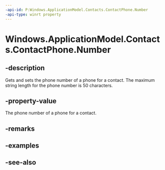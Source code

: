 ----api-id: P:Windows.ApplicationModel.Contacts.ContactPhone.Number
-api-type: winrt property
---<!-- Property syntaxpublic string Number { get;  set; }--># Windows.ApplicationModel.Contacts.ContactPhone.Number## -descriptionGets and sets the phone number of a phone for a contact. The maximum string length for the phone number is 50 characters.## -property-valueThe phone number of a phone for a contact.## -remarks## -examples## -see-also